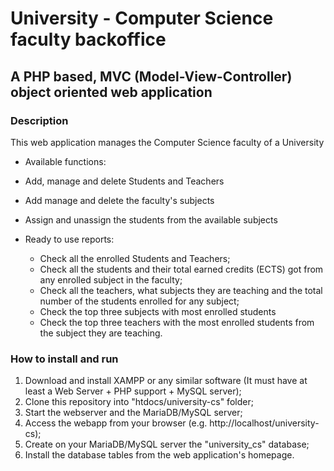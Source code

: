 # University - Computer Science faculty backoffice
## A PHP based, MVC (Model-View-Controller) object oriented web application

### Description
This web application manages the Computer Science faculty of a University

- Available functions:
- Add, manage and delete Students and Teachers
- Add manage and delete the faculty's subjects
- Assign and unassign the students from the available subjects

- Ready to use reports:
  - Check all the enrolled Students and Teachers;
  - Check all the students and their total earned credits (ECTS) got from any enrolled subject in the faculty;
  - Check all the teachers, what subjects they are teaching and the total number of the students enrolled for any subject;
  - Check the top three subjects with most enrolled students
  - Check the top three teachers with the most enrolled students from the subject they are teaching.

### How to install and run
1) Download and install XAMPP or any similar software (It must have at least a Web Server + PHP support + MySQL server);
2) Clone this repository into "htdocs/university-cs" folder;
3) Start the webserver and the MariaDB/MySQL server;
4) Access the webapp from your browser (e.g. http://localhost/university-cs);
5) Create on your MariaDB/MySQL server the "university_cs" database;
6) Install the database tables from the web application's homepage.